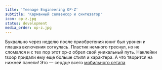 ```yaml
---
title: 'Teenage Engineering OP-Z'
subtitle: 'Карманный секвенсор и синтезатор'
icon: op-z.jpg
status: development
media_order: op-z.jpg
---
```


Буквально через неделю после приобретения юнит был уронен и плашка включения согнулась. Пластик немного треснул, но не сломался и с тех пор этот op-z обрел свой уникальный путь. Наклейки tsoop придали ему еще больше стиля и характера. А что творится на нижней панели! Это — сердце всего [мобильного сетапа](/designs/tsoop/music-lab/setup)
